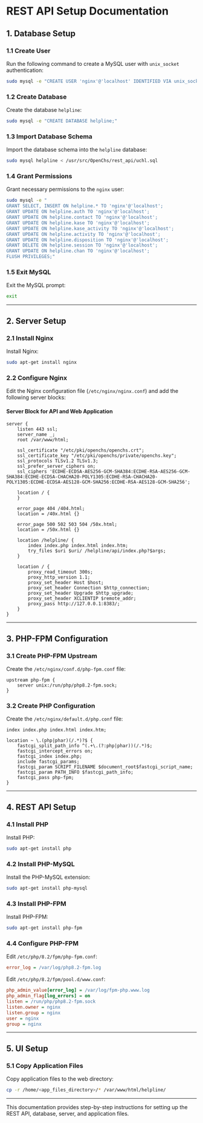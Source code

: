 # REST API Setup Documentation

## 1. Database Setup

### 1.1 Create User
Run the following command to create a MySQL user with `unix_socket` authentication:
```bash
sudo mysql -e "CREATE USER 'nginx'@'localhost' IDENTIFIED VIA unix_socket;"
```

### 1.2 Create Database
Create the database `helpline`:
```bash
sudo mysql -e "CREATE DATABASE helpline;"
```

### 1.3 Import Database Schema
Import the database schema into the `helpline` database:
```bash
sudo mysql helpline < /usr/src/OpenChs/rest_api/uchl.sql
```

### 1.4 Grant Permissions
Grant necessary permissions to the `nginx` user:
```bash
sudo mysql -e "
GRANT SELECT, INSERT ON helpline.* TO 'nginx'@'localhost';
GRANT UPDATE ON helpline.auth TO 'nginx'@'localhost';
GRANT UPDATE ON helpline.contact TO 'nginx'@'localhost';
GRANT UPDATE ON helpline.kase TO 'nginx'@'localhost';
GRANT UPDATE ON helpline.kase_activity TO 'nginx'@'localhost';
GRANT UPDATE ON helpline.activity TO 'nginx'@'localhost';
GRANT UPDATE ON helpline.disposition TO 'nginx'@'localhost';
GRANT DELETE ON helpline.session TO 'nginx'@'localhost';
GRANT UPDATE ON helpline.chan TO 'nginx'@'localhost';
FLUSH PRIVILEGES;"
```

### 1.5 Exit MySQL
Exit the MySQL prompt:
```bash
exit
```

---

## 2. Server Setup

### 2.1 Install Nginx
Install Nginx:
```bash
sudo apt-get install nginx
```

### 2.2 Configure Nginx
Edit the Nginx configuration file (`/etc/nginx/nginx.conf`) and add the following server blocks:

#### Server Block for API and Web Application
```nginx
server {
    listen 443 ssl;
    server_name _;
    root /var/www/html;

    ssl_certificate "/etc/pki/openchs/openchs.crt";
    ssl_certificate_key "/etc/pki/openchs/private/openchs.key";
    ssl_protocols TLSv1.2 TLSv1.3;
    ssl_prefer_server_ciphers on;
    ssl_ciphers 'ECDHE-ECDSA-AES256-GCM-SHA384:ECDHE-RSA-AES256-GCM-SHA384:ECDHE-ECDSA-CHACHA20-POLY1305:ECDHE-RSA-CHACHA20-POLY1305:ECDHE-ECDSA-AES128-GCM-SHA256:ECDHE-RSA-AES128-GCM-SHA256';

    location / {
    }

    error_page 404 /404.html;
    location = /40x.html {}

    error_page 500 502 503 504 /50x.html;
    location = /50x.html {}

    location /helpline/ {
        index index.php index.html index.htm;
        try_files $uri $uri/ /helpline/api/index.php?$args;
    }

    location / {
        proxy_read_timeout 300s;
        proxy_http_version 1.1;
        proxy_set_header Host $host;
        proxy_set_header Connection $http_connection;
        proxy_set_header Upgrade $http_upgrade;
        proxy_set_header XCLIENTIP $remote_addr;
        proxy_pass http://127.0.0.1:8383/;
    }
}
```

---

## 3. PHP-FPM Configuration

### 3.1 Create PHP-FPM Upstream
Create the `/etc/nginx/conf.d/php-fpm.conf` file:
```nginx
upstream php-fpm {
    server unix:/run/php/php8.2-fpm.sock;
}
```

### 3.2 Create PHP Configuration
Create the `/etc/nginx/default.d/php.conf` file:
```nginx
index index.php index.html index.htm;

location ~ \.(php|phar)(/.*)?$ {
    fastcgi_split_path_info ^(.+\.(?:php|phar))(/.*)$;
    fastcgi_intercept_errors on;
    fastcgi_index index.php;
    include fastcgi_params;
    fastcgi_param SCRIPT_FILENAME $document_root$fastcgi_script_name;
    fastcgi_param PATH_INFO $fastcgi_path_info;
    fastcgi_pass php-fpm;
}
```

---

## 4. REST API Setup

### 4.1 Install PHP
Install PHP:
```bash
sudo apt-get install php
```

### 4.2 Install PHP-MySQL
Install the PHP-MySQL extension:
```bash
sudo apt-get install php-mysql
```

### 4.3 Install PHP-FPM
Install PHP-FPM:
```bash
sudo apt-get install php-fpm
```

### 4.4 Configure PHP-FPM
Edit `/etc/php/8.2/fpm/php-fpm.conf`:
```ini
error_log = /var/log/php8.2-fpm.log
```

Edit `/etc/php/8.2/fpm/pool.d/www.conf`:
```ini
php_admin_value[error_log] = /var/log/fpm-php.www.log
php_admin_flag[log_errors] = on
listen = /run/php/php8.2-fpm.sock
listen.owner = nginx
listen.group = nginx
user = nginx
group = nginx
```

---

## 5. UI Setup

### 5.1 Copy Application Files
Copy application files to the web directory:
```bash
cp -r /home/<app_files_directory>/* /var/www/html/helpline/
```

---

This documentation provides step-by-step instructions for setting up the REST API, database, server, and application files.

